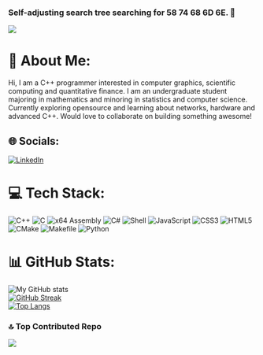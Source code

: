 ### Self-adjusting search tree searching for 58 74 68 6D 6E. :deciduous_tree:

![](https://komarev.com/ghpvc/?username=CarlMariaMikage&color=blueviolet&style=for-the-badge)

# 💫 About Me:
Hi, I am a C++ programmer interested in computer graphics, scientific computing and quantitative finance. I am an undergraduate student majoring in mathematics and minoring in statistics and computer science. Currently exploring opensource and learning about networks, hardware and advanced C++. Would love to collaborate on building something awesome!

## 🌐 Socials:
 [![LinkedIn](https://img.shields.io/badge/LinkedIn-0077B5?style=for-the-badge&logo=linkedin&logoColor=white)](https://www.linkedin.com/in) 

# 💻 Tech Stack:
![C++](https://img.shields.io/badge/c++-%2300599C.svg?style=for-the-badge&logo=c%2B%2B&logoColor=white) 
![C](https://img.shields.io/badge/C-gray?style=for-the-badge&logo=C) 
![x64 Assembly](https://img.shields.io/badge/x64Assembly-6E4C13?style=for-the-badge) 
![C#](https://img.shields.io/badge/C%23-green?style=for-the-badge&logo=C%20Sharp) 
![Shell](https://img.shields.io/badge/_-SHELL-89E051.svg?style=for-the-badge) 
![JavaScript](https://img.shields.io/badge/javascript-%23323330.svg?style=for-the-badge&logo=javascript&logoColor=%23F7DF1E) 
![CSS3](https://img.shields.io/badge/css3-%231572B6.svg?style=for-the-badge&logo=css3&logoColor=white) 
![HTML5](https://img.shields.io/badge/html5-%23E34F26.svg?style=for-the-badge&logo=html5&logoColor=white)
![CMake](https://img.shields.io/badge/CMake-orange?style=for-the-badge)
![Makefile](https://img.shields.io/badge/_-MAKEFILE-427819.svg?style=for-the-badge) 
![Python](https://img.shields.io/badge/Python-3776AB?style=for-the-badge&logo=python&logoColor=white) 

# 📊 GitHub Stats:
![My GitHub stats](https://github-readme-stats.vercel.app/api?username=Mistral1729&show_icons=true&theme=vision-friendly-dark)<br/>
[![GitHub Streak](http://github-readme-streak-stats.herokuapp.com?user=Mistral1729&theme=dark&background=000000)](https://git.io/streak-stats)<br/>
[![Top Langs](https://github-readme-stats.vercel.app/api/top-langs/?username=Mistral1729&layout=compact&theme=vision-friendly-dark)](https://github.com/anuraghazra/github-readme-stats)

### 🔝 Top Contributed Repo
![](https://github-contributor-stats.vercel.app/api?username=Mistral1729&limit=5&theme=vision-friendly-dark&combine_all_yearly_contributions=true)

<!--
**CarlMariaMikage/CarlMariaMikage** is a ✨ _special_ ✨ repository because its `README.md` (this file) appears on your GitHub profile.

Here are some ideas to get you started:

- 🔭 I’m currently working on ...
- 🌱 I’m currently learning ...
- 👯 I’m looking to collaborate on ...
- 🤔 I’m looking for help with ...
- 💬 Ask me about ...
- 📫 How to reach me: ...
- 😄 Pronouns: ...
- ⚡ Fun fact: ...
-->
